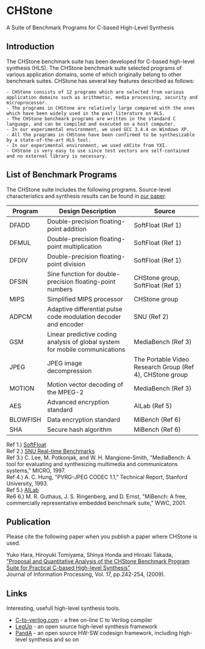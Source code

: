 # CHStone

A Suite of Benchmark Programs for C-based High-Level Synthesis

## Introduction

The CHStone benchmark suite has been developed for C-based high-level synthesis (HLS). The CHStone benchmark suite selected programs of various application domains, some of which originally belong to other benchmark suites. CHStone has several key features described as follows:

    - CHStone consists of 12 programs which are selected from various application domains such as arithmetic, media processing, security and microprocessor.
    - The programs in CHStone are relatively large compared with the ones which have been widely used in the past literature on HLS.
    - The CHStone benchmark programs are written in the standard C language, and can be compiled and executed on a host computer.
    - In our experimental environment, we used GCC 3.4.4 on Windows XP.
    - All the programs in CHStone have been confirmed to be synthesizable by a state-of-the-art HLS tool.
    - In our experimental environment, we used eXCite from YXI.
    - CHStone is very easy to use since test vectors are self-contained and no external library is necessary.

## List of Benchmark Programs

The CHStone suite includes the following programs. Source-level characteristics and synthesis results can be found in [our paper](https://doi.org/10.2197/ipsjjip.17.242). 

| **Program**  | **Design Description** | **Source** |
| ------------- | ------------- | ------------- |
| DFADD  | Double-precision floating-point addition  | SoftFloat (Ref 1) |
| DFMUL  | Double-precision floating-point multiplication  | SoftFloat (Ref 1) |
| DFDIV  | Double-precision floating-point division  | SoftFloat (Ref 1) |
| DFSIN  | Sine function for double-precision floating-point numbers  | CHStone group, SoftFloat (Ref 1) |
| MIPS 	 | Simplified MIPS processor | CHStone group |
| ADPCM  | Adaptive differential pulse code modulation decoder and encoder | SNU (Ref 2) |
| GSM    | Linear predictive coding analysis of global system for mobile communications | MediaBench (Ref 3) |
| JPEG   | JPEG image decompression | The Portable Video Research Group (Ref 4), CHStone group |
| MOTION | Motion vector decoding of the MPEG-2 | MediaBench (Ref 3) |
| AES    | Advanced encryption standard | AILab (Ref 5) |
| BLOWFISH | Data encryption standard | MiBench (Ref 6) |
| SHA    | Secure hash algorithm | MiBench (Ref 6) |

Ref 1.) [SoftFloat](http://www.jhauser.us/arithmetic/SoftFloat.html)  
Ref 2.) [SNU Real-time Benchmarks](http://archi.snu.ac.kr/realtime/benchmark/)  
Ref 3.) C. Lee, M. Potkonjak, and W. H. Mangione-Smith, "MediaBench: A tool for evaluating and synthesizing multimedia and communicatons systems," MICRO, 1997.  
Ref 4.) A. C. Hung, "PVRG-JPEG CODEC 1.1," Technical Report, Stanford University, 1993.  
Ref 5.) [AILab](http://www-ailab.elcom.nitech.ac.jp/)  
Re6 6.) M. R. Guthaus, J. S. Ringenberg, and D. Ernst, "MiBench: A free, commercially representative embedded benchmark suite," WWC, 2001.  

## Publication

Please cite the following paper when you publish a paper where CHStone is used.

Yuko Hara, Hiroyuki Tomiyama, Shinya Honda and Hiroaki Takada,   
["Proposal and Quantitative Analysis of the CHStone Benchmark Program Suite for Practical C-based High-level Synthesis"](https://doi.org/10.2197/ipsjjip.17.242)  
Journal of Information Processing, Vol. 17, pp.242-254, (2009).  

## Links

Interesting, usefull high-level synthesis tools.

- [C-to-verilog.com](http://www.c-to-verilog.com/index.html) - a free on-line C to Verilog compiler
- [LegUp](http://www.legup.org/) - an open source high-level synthesis framework
- [PandA](http://panda.dei.polimi.it/) - an open source HW-SW codesign framework, including high-level synthesis and so on

